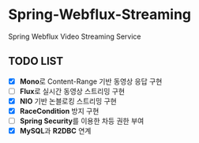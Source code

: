 # Spring-Webflux-Streaming
Spring Webflux Video Streaming Service

TODO LIST
-------------
- [x] <b>Mono</b>로 Content-Range 기반 동영상 응답 구현
- [ ] <b>Flux</b>로 실시간 동영상 스트리밍 구현
- [x] <b>NIO</b> 기반 논블로킹 스트리밍 구현
- [x] <b>RaceCondition</b> 방지 구현
- [ ] <b>Spring Security</b>를 이용한 차등 권한 부여
- [x] <b>MySQL</b>과 <b>R2DBC</b> 연계